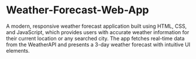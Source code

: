 # Weather-Forecast-Web-App
A modern, responsive weather forecast application built using HTML, CSS, and JavaScript, which provides users with accurate weather information for their current location or any searched city. The app fetches real-time data from the WeatherAPI and presents a 3-day weather forecast with intuitive UI elements.
